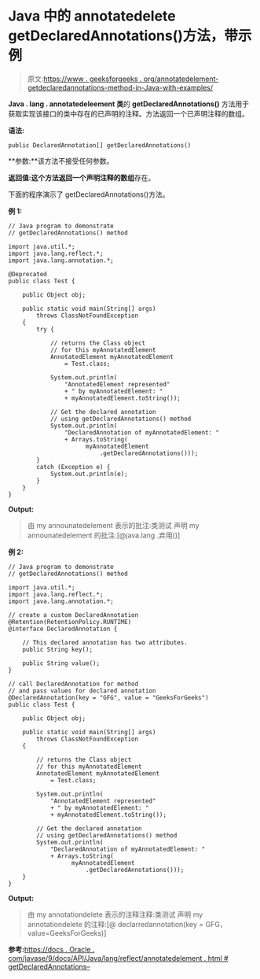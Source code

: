 # Java 中的 annotatedelete getDeclaredAnnotations()方法，带示例

> 原文:[https://www . geeksforgeeks . org/annotatedelement-getdeclaredannotations-method-in-Java-with-examples/](https://www.geeksforgeeks.org/annotatedelement-getdeclaredannotations-method-in-java-with-examples/)

**Java . lang . annotatedeleement 类**的 **getDeclaredAnnotations()** 方法用于获取实现该接口的类中存在的已声明的注释。方法返回一个已声明注释的数组。

**语法:**

```
public DeclaredAnnotation[] getDeclaredAnnotations()

```

**参数:**该方法不接受任何参数。

**返回值:**这个方法返回**一个声明注释的数组**存在。

下面的程序演示了 getDeclaredAnnotations()方法。

**例 1:**

```
// Java program to demonstrate
// getDeclaredAnnotations() method

import java.util.*;
import java.lang.reflect.*;
import java.lang.annotation.*;

@Deprecated
public class Test {

    public Object obj;

    public static void main(String[] args)
        throws ClassNotFoundException
    {
        try {

            // returns the Class object
            // for this myAnnotatedElement
            AnnotatedElement myAnnotatedElement
                = Test.class;

            System.out.println(
                "AnnotatedElement represented"
                + " by myAnnotatedElement: "
                + myAnnotatedElement.toString());

            // Get the declared annotation
            // using getDeclaredAnnotations() method
            System.out.println(
                "DeclaredAnnotation of myAnnotatedElement: "
                + Arrays.toString(
                      myAnnotatedElement
                          .getDeclaredAnnotations()));
        }
        catch (Exception e) {
            System.out.println(e);
        }
    }
}
```

**Output:**

> 由 my announatedelement 表示的批注:类测试
> 声明 my announatedelement 的批注:[@java.lang .弃用()]

**例 2:**

```
// Java program to demonstrate
// getDeclaredAnnotations() method

import java.util.*;
import java.lang.reflect.*;
import java.lang.annotation.*;

// create a custom DeclaredAnnotation
@Retention(RetentionPolicy.RUNTIME)
@interface DeclaredAnnotation {

    // This declared annotation has two attributes.
    public String key();

    public String value();
}

// call DeclaredAnnotation for method
// and pass values for declared annotation
@DeclaredAnnotation(key = "GFG", value = "GeeksForGeeks")
public class Test {

    public Object obj;

    public static void main(String[] args)
        throws ClassNotFoundException
    {

        // returns the Class object
        // for this myAnnotatedElement
        AnnotatedElement myAnnotatedElement
            = Test.class;

        System.out.println(
            "AnnotatedElement represented"
            + " by myAnnotatedElement: "
            + myAnnotatedElement.toString());

        // Get the declared annotation
        // using getDeclaredAnnotations() method
        System.out.println(
            "DeclaredAnnotation of myAnnotatedElement: "
            + Arrays.toString(
                  myAnnotatedElement
                      .getDeclaredAnnotations()));
    }
}
```

**Output:**

> 由 my annotationdelete 表示的注释注释:类测试
> 声明 my annotationdelete 的注释:[@ declarredannotation(key = GFG，value=GeeksForGeeks)]

**参考:**[https://docs . Oracle . com/javase/9/docs/API/Java/lang/reflect/annotatedelement . html # getDeclaredAnnotations–](https://docs.oracle.com/javase/9/docs/api/java/lang/reflect/AnnotatedElement.html#getDeclaredAnnotations--)